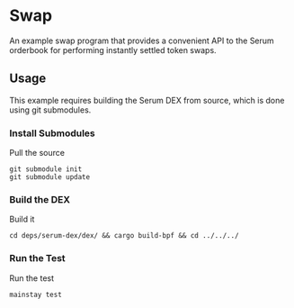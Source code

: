 # Swap

An example swap program that provides a convenient API to the Serum orderbook
for performing instantly settled token swaps.

## Usage

This example requires building the Serum DEX from source, which is done using
git submodules.

### Install Submodules

Pull the source

```
git submodule init
git submodule update
```

### Build the DEX

Build it

```
cd deps/serum-dex/dex/ && cargo build-bpf && cd ../../../
```

### Run the Test

Run the test

```
mainstay test
```
